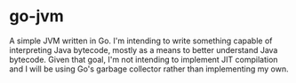 go-jvm
======

A simple JVM written in Go. I'm intending to write something capable of interpreting Java bytecode, mostly as a means to better understand Java bytecode. Given that goal, I'm not intending to implement JIT compilation and I will be using Go's garbage collector rather than implementing my own.
